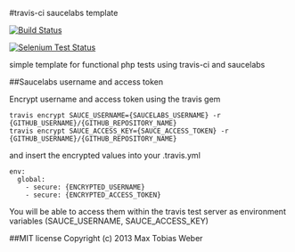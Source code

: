#travis-ci saucelabs template

[![Build Status](https://travis-ci.org/cioddi/travis-ci-saucelabs-template.png)](https://travis-ci.org/cioddi/travis-ci-saucelabs-template)

[![Selenium Test Status](https://saucelabs.com/browser-matrix/saucelabstemplate.svg)](https://saucelabs.com/u/saucelabstemplate)


simple template for functional php tests using travis-ci and saucelabs


##Saucelabs username and access token

Encrypt username and access token using the travis gem

```
travis encrypt SAUCE_USERNAME={SAUCELABS_USERNAME} -r {GITHUB_USERNAME}/{GITHUB_REPOSITORY_NAME}
travis encrypt SAUCE_ACCESS_KEY={SAUCE_ACCESS_TOKEN} -r {GITHUB_USERNAME}/{GITHUB_REPOSITORY_NAME}
```

and insert the encrypted values into your .travis.yml

```
env:
  global:
    - secure: {ENCRYPTED_USERNAME}
    - secure: {ENCRYPTED_ACCESS_TOKEN}
```

You will be able to access them within the travis test server as environment variables (SAUCE_USERNAME, SAUCE_ACCESS_KEY)

##MIT license
Copyright (c) 2013 Max Tobias Weber